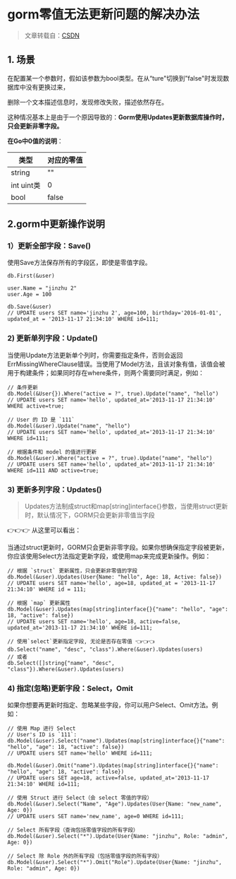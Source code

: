 [//]:# "2022/4/19 14:26|GOLANG"
# gorm零值无法更新问题的解决办法

> 文章转载自：[CSDN](https://www.csdn.net/tags/MtTaMgysMjY5ODE4LWJsb2cO0O0O.html)

## 1. 场景

在配置某一个参数时，假如该参数为bool类型。在从“ture"切换到”false"时发现数据库中没有更换过来，

删除一个文本描述信息时，发现修改失败，描述依然存在。

这种情况基本上是由于一个原因导致的：**Gorm使用Updates更新数据库操作时，只会更新非零字段。**

**在Go中0值的说明**：

| 类型       | 对应的零值 |
| ---------- | ---------- |
| string     | ""         |
| int uint类 | 0          |
| bool       | false      |



## 2.gorm中更新操作说明

### 1）更新全部字段：Save()

使用Save方法保存所有的字段区，即使是零值字段。

```golang
db.First(&user)

user.Name = "jinzhu 2"
user.Age = 100

db.Save(&user)
// UPDATE users SET name='jinzhu 2', age=100, birthday='2016-01-01', updated_at = '2013-11-17 21:34:10' WHERE id=111;
```

###  2)  更新单列字段：Update()

当使用Update方法更新单个列时，你需要指定条件，否则会返回ErrMissingWhereClause错误。当使用了Model方法，且该对象有值，该值会被用于构建条件；如果同时存在where条件，则两个需要同时满足，例如：

```golang
// 条件更新
db.Model(&User{}).Where("active = ?", true).Update("name", "hello")
// UPDATE users SET name='hello', updated_at='2013-11-17 21:34:10' WHERE active=true;

// User 的 ID 是 `111`
db.Model(&user).Update("name", "hello")
// UPDATE users SET name='hello', updated_at='2013-11-17 21:34:10' WHERE id=111;

// 根据条件和 model 的值进行更新
db.Model(&user).Where("active = ?", true).Update("name", "hello")
// UPDATE users SET name='hello', updated_at='2013-11-17 21:34:10' WHERE id=111 AND active=true;

```

###  3)  更新多列字段：Updates()

>  Updates方法制成struct和map[string]interface{}参数，当使用struct更新时，默认情况下，GORM只会更新非零值当字段

👉👉👉 从这里可以看出：

当通过struct更新时，GORM只会更新非零字段。如果你想确保指定字段被更新，你应该使用Select方法指定更新字段，或使用map来完成更新操作。例如：

```golang
// 根据 `struct` 更新属性，只会更新非零值的字段
db.Model(&user).Updates(User{Name: "hello", Age: 18, Active: false})
// UPDATE users SET name='hello', age=18, updated_at = '2013-11-17 21:34:10' WHERE id = 111;

// 根据 `map` 更新属性
db.Model(&user).Updates(map[string]interface{}{"name": "hello", "age": 18, "active": false})
// UPDATE users SET name='hello', age=18, active=false, updated_at='2013-11-17 21:34:10' WHERE id=111;

// 使用`select`更新指定字段, 无论是否存在零值 👈👈👈
db.Select("name", "desc", "class").Where(&user).Updates(users)
// 或者
db.Select([]string{"name", "desc", "class"}).Where(&user).Updates(users)
```

### 4)  指定(忽略)更新字段：Select，Omit

如果你想要再更新时指定、忽略某些字段，你可以用户Select、Omit方法。例如：

```golang
// 使用 Map 进行 Select
// User's ID is `111`:
db.Model(&user).Select("name").Updates(map[string]interface{}{"name": "hello", "age": 18, "active": false})
// UPDATE users SET name='hello' WHERE id=111;

db.Model(&user).Omit("name").Updates(map[string]interface{}{"name": "hello", "age": 18, "active": false})
// UPDATE users SET age=18, active=false, updated_at='2013-11-17 21:34:10' WHERE id=111;

// 使用 Struct 进行 Select（会 select 零值的字段）
db.Model(&user).Select("Name", "Age").Updates(User{Name: "new_name", Age: 0})
// UPDATE users SET name='new_name', age=0 WHERE id=111;

// Select 所有字段（查询包括零值字段的所有字段）
db.Model(&user).Select("*").Update(User{Name: "jinzhu", Role: "admin", Age: 0})

// Select 除 Role 外的所有字段（包括零值字段的所有字段）
db.Model(&user).Select("*").Omit("Role").Update(User{Name: "jinzhu", Role: "admin", Age: 0})
```

